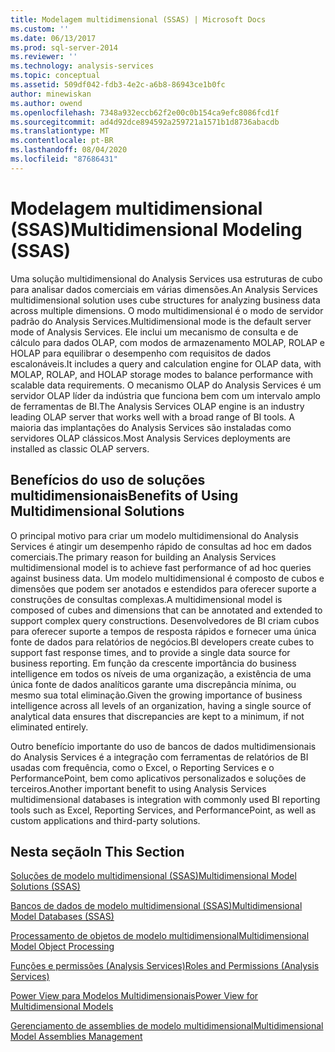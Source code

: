 ```yaml
---
title: Modelagem multidimensional (SSAS) | Microsoft Docs
ms.custom: ''
ms.date: 06/13/2017
ms.prod: sql-server-2014
ms.reviewer: ''
ms.technology: analysis-services
ms.topic: conceptual
ms.assetid: 509df042-fdb3-4e2c-a6b8-86943ce1b0fc
author: minewiskan
ms.author: owend
ms.openlocfilehash: 7348a932eccb62f2e00c0b154ca9efc8086fcd1f
ms.sourcegitcommit: ad4d92dce894592a259721a1571b1d8736abacdb
ms.translationtype: MT
ms.contentlocale: pt-BR
ms.lasthandoff: 08/04/2020
ms.locfileid: "87686431"
---
```

# <a name="multidimensional-modeling-ssas"></a><span data-ttu-id="4f0fd-102">Modelagem multidimensional (SSAS)</span><span class="sxs-lookup"><span data-stu-id="4f0fd-102">Multidimensional Modeling (SSAS)</span></span>
  <span data-ttu-id="4f0fd-103">Uma solução multidimensional do Analysis Services usa estruturas de cubo para analisar dados comerciais em várias dimensões.</span><span class="sxs-lookup"><span data-stu-id="4f0fd-103">An Analysis Services multidimensional solution uses cube structures for analyzing business data across multiple dimensions.</span></span> <span data-ttu-id="4f0fd-104">O modo multidimensional é o modo de servidor padrão do Analysis Services.</span><span class="sxs-lookup"><span data-stu-id="4f0fd-104">Multidimensional mode is the default server mode of Analysis Services.</span></span> <span data-ttu-id="4f0fd-105">Ele inclui um mecanismo de consulta e de cálculo para dados OLAP, com modos de armazenamento MOLAP, ROLAP e HOLAP para equilibrar o desempenho com requisitos de dados escalonáveis.</span><span class="sxs-lookup"><span data-stu-id="4f0fd-105">It includes a query and calculation engine for OLAP data, with MOLAP, ROLAP, and HOLAP storage modes to balance performance with scalable data requirements.</span></span> <span data-ttu-id="4f0fd-106">O mecanismo OLAP do Analysis Services é um servidor OLAP líder da indústria que funciona bem com um intervalo amplo de ferramentas de BI.</span><span class="sxs-lookup"><span data-stu-id="4f0fd-106">The Analysis Services OLAP engine is an industry leading OLAP server that works well with a broad range of BI tools.</span></span> <span data-ttu-id="4f0fd-107">A maioria das implantações do Analysis Services são instaladas como servidores OLAP clássicos.</span><span class="sxs-lookup"><span data-stu-id="4f0fd-107">Most Analysis Services deployments are installed as classic OLAP servers.</span></span>  
  
## <a name="benefits-of-using-multidimensional-solutions"></a><span data-ttu-id="4f0fd-108">Benefícios do uso de soluções multidimensionais</span><span class="sxs-lookup"><span data-stu-id="4f0fd-108">Benefits of Using Multidimensional Solutions</span></span>  
 <span data-ttu-id="4f0fd-109">O principal motivo para criar um modelo multidimensional do Analysis Services é atingir um desempenho rápido de consultas ad hoc em dados comerciais.</span><span class="sxs-lookup"><span data-stu-id="4f0fd-109">The primary reason for building an Analysis Services multidimensional model is to achieve fast performance of ad hoc queries against business data.</span></span> <span data-ttu-id="4f0fd-110">Um modelo multidimensional é composto de cubos e dimensões que podem ser anotados e estendidos para oferecer suporte a construções de consultas complexas.</span><span class="sxs-lookup"><span data-stu-id="4f0fd-110">A multidimensional model is composed of cubes and dimensions that can be annotated and extended to support complex query constructions.</span></span> <span data-ttu-id="4f0fd-111">Desenvolvedores de BI criam cubos para oferecer suporte a tempos de resposta rápidos e fornecer uma única fonte de dados para relatórios de negócios.</span><span class="sxs-lookup"><span data-stu-id="4f0fd-111">BI developers create cubes to support fast response times, and to provide a single data source for business reporting.</span></span> <span data-ttu-id="4f0fd-112">Em função da crescente importância do business intelligence em todos os níveis de uma organização, a existência de uma única fonte de dados analíticos garante uma discrepância mínima, ou mesmo sua total eliminação.</span><span class="sxs-lookup"><span data-stu-id="4f0fd-112">Given the growing importance of business intelligence across all levels of an organization, having a single source of analytical data ensures that discrepancies are kept to a minimum, if not eliminated entirely.</span></span>  
  
 <span data-ttu-id="4f0fd-113">Outro benefício importante do uso de bancos de dados multidimensionais do Analysis Services é a integração com ferramentas de relatórios de BI usadas com frequência, como o Excel, o Reporting Services e o PerformancePoint, bem como aplicativos personalizados e soluções de terceiros.</span><span class="sxs-lookup"><span data-stu-id="4f0fd-113">Another important benefit to using Analysis Services multidimensional databases is integration with commonly used BI reporting tools such as Excel, Reporting Services, and PerformancePoint, as well as custom applications and third-party solutions.</span></span>  
  
## <a name="in-this-section"></a><span data-ttu-id="4f0fd-114">Nesta seção</span><span class="sxs-lookup"><span data-stu-id="4f0fd-114">In This Section</span></span>  
 [<span data-ttu-id="4f0fd-115">Soluções de modelo multidimensional &#40;SSAS&#41;</span><span class="sxs-lookup"><span data-stu-id="4f0fd-115">Multidimensional Model Solutions &#40;SSAS&#41;</span></span>](multidimensional-model-solutions-ssas.md)  
  
 [<span data-ttu-id="4f0fd-116">Bancos de dados de modelo multidimensional &#40;SSAS&#41;</span><span class="sxs-lookup"><span data-stu-id="4f0fd-116">Multidimensional Model Databases &#40;SSAS&#41;</span></span>](multidimensional-model-databases-ssas.md)  
  
 [<span data-ttu-id="4f0fd-117">Processamento de objetos de modelo multidimensional</span><span class="sxs-lookup"><span data-stu-id="4f0fd-117">Multidimensional Model Object Processing</span></span>](processing-a-multidimensional-model-analysis-services.md)  
  
 [<span data-ttu-id="4f0fd-118">Funções e permissões &#40;Analysis Services&#41;</span><span class="sxs-lookup"><span data-stu-id="4f0fd-118">Roles and Permissions &#40;Analysis Services&#41;</span></span>](roles-and-permissions-analysis-services.md)  
  
 [<span data-ttu-id="4f0fd-119">Power View para Modelos Multidimensionais</span><span class="sxs-lookup"><span data-stu-id="4f0fd-119">Power View for Multidimensional Models</span></span>](power-view-for-multidimensional-models.md)  
  
 [<span data-ttu-id="4f0fd-120">Gerenciamento de assemblies de modelo multidimensional</span><span class="sxs-lookup"><span data-stu-id="4f0fd-120">Multidimensional Model Assemblies Management</span></span>](multidimensional-model-assemblies-management.md)  
  
  
